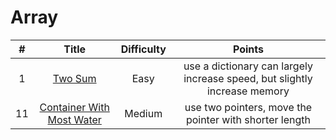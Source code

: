 # Array
| # | Title | Difficulty |Points|
| :-----:| :----: | :----: |:----:|
|1|[Two Sum](https://github.com/yuxuanm/LeetCode-Python/blob/master/Array/1.TwoSum.py)| Easy |use a dictionary can largely increase speed, but slightly increase memory|
| 11 | [Container With Most Water](https://github.com/yuxuanm/LeetCode-Python/blob/master/Array/11.ContainerWithMostWater.py) | Medium |use two pointers, move the pointer with shorter length|
